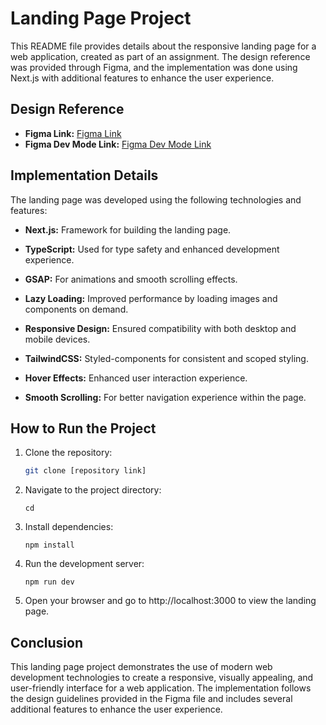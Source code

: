 # Landing Page Project

This README file provides details about the responsive landing page for a web application, created as part of an assignment. The design reference was provided through Figma, and the implementation was done using Next.js with additional features to enhance the user experience.

## Design Reference

- **Figma Link:** [Figma Link](#)
- **Figma Dev Mode Link:** [Figma Dev Mode Link](#)



## Implementation Details

The landing page was developed using the following technologies and features:

- **Next.js:** Framework for building the landing page.
- **TypeScript:** Used for type safety and enhanced development experience.
- **GSAP:** For animations and smooth scrolling effects.
- **Lazy Loading:** Improved performance by loading images and components on demand.
- **Responsive Design:** Ensured compatibility with both desktop and mobile devices.

- **TailwindCSS:** Styled-components for consistent and scoped styling.
- **Hover Effects:** Enhanced user interaction experience.
- **Smooth Scrolling:** For better navigation experience within the page.

## How to Run the Project

1. Clone the repository:
   ```sh
   git clone [repository link]
    ```

 2.  Navigate to the project directory:
     ```
     cd 
     ```
3. Install dependencies:
    ```
    npm install
    ```
4. Run the development server:
    ```
    npm run dev
    ```

5. Open your browser and go to http://localhost:3000 to view the landing page.

## Conclusion

This landing page project demonstrates the use of modern web development technologies to create a responsive, visually appealing, and user-friendly interface for a web application. The implementation follows the design guidelines provided in the Figma file and includes several additional features to enhance the user experience.
